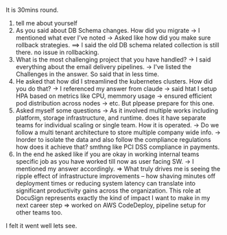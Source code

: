 It is 30mins round.
1. tell me about yourself
2. As you said about DB Schema changes. How did you migrate
    -> I mentioned what ever I've noted
    -> Asked like how did you make sure rollback strategies.
        ==> I said the old DB schema related collection is still there. no issue in rollbacking.
3. What is the most challenging project that you have handled?
    -> I said everything about the email delivery pipelines.
    -> I've listed the Challenges in the answer. So said that in less time.
4. He asked that how did I streamlined the kubernetes clusters. How did you do that?
    -> I referenced my answer from claude
    -> said htat I setup HPA based on metrics like CPU, memmory usage
    -> ensured efficient pod distribution across nodes
    -> etc. But plpease prepare for this one.
5. Asked myself some questions
    -> As it involved multiple works including platform, storage infrastructure, and runtime. does it have separate teams for individual scaling or single team. How it is operated.
    -> Do we follow a multi tenant architecture to store multiple company wide info.
    -> Inorder to isolate the data and also follow the compliance regulations how does it achieve that? smthng like PCI DSS compliance in payments.
6. In the end he asked like if you are okay in working internal teams specific job as you have worked till now as user facing SW.
    -> I mentioned my answer accordingly.
    => What truly drives me is seeing the ripple effect of infrastructure improvements – how shaving minutes off deployment times or reducing system latency can translate into significant productivity gains across the organization. This role at DocuSign represents exactly the kind of impact I want to make in my next career step
    => worked on AWS CodeDeploy, pipeline setup for other teams too.
    

I felt it went well lets see.
